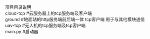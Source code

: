 项目目录说明<br/>
cloud-tcp    #云服务器上的tcp服务端及客户端<br/>
ground       #地面站的http服务端前后端一体 tcp客户端 用于与其他模块通信<br/>
uav-tcp      #无人机的tcp服务端及tcp客户端<br/>
main.py      #启动器<br/>